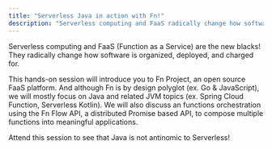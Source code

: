 ```yaml
---
title: "Serverless Java in action with Fn!"
description: "Serverless computing and FaaS radically change how software is organized, deployed, and charged for."
---
```


Serverless computing and FaaS (Function as a Service) are the new blacks! They radically change how software is organized, deployed, and charged for.

This hands-on session will introduce you to Fn Project, an open source FaaS platform. And although Fn is by design polyglot (ex. Go & JavaScript), we will mostly focus on Java and related JVM topics (ex. Spring Cloud Function, Serverless Kotlin). We will also discuss an functions orchestration using the Fn Flow API, a distributed Promise based API, to compose multiple functions into meaningful applications.

Attend this session to see that Java is not antinomic to Serverless!
